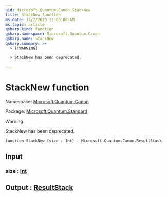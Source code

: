 ```yaml
---
uid: Microsoft.Quantum.Canon.StackNew
title: StackNew function
ms.date: 12/2/2020 12:00:00 AM
ms.topic: article
qsharp.kind: function
qsharp.namespace: Microsoft.Quantum.Canon
qsharp.name: StackNew
qsharp.summary: >+
  > [!WARNING]

  > StackNew has been deprecated.

---
```


# StackNew function

Namespace: [Microsoft.Quantum.Canon](xref:Microsoft.Quantum.Canon)

Package: [Microsoft.Quantum.Standard](https://nuget.org/packages/Microsoft.Quantum.Standard)


> [!WARNING]
> StackNew has been deprecated.



```qsharp
function StackNew (size : Int) : Microsoft.Quantum.Canon.ResultStack
```


## Input

### size : [Int](xref:microsoft.quantum.lang-ref.int)





## Output : [ResultStack](xref:Microsoft.Quantum.Canon.ResultStack)

